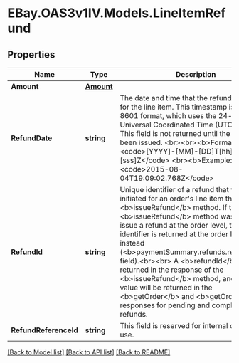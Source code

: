 # EBay.OAS3v1IV.Models.LineItemRefund
## Properties

Name | Type | Description | Notes
------------ | ------------- | ------------- | -------------
**Amount** | [**Amount**](Amount.md) |  | [optional] 
**RefundDate** | **string** | The date and time that the refund was issued for the line item. This timestamp is in ISO 8601 format, which uses the 24-hour Universal Coordinated Time (UTC) clock. This field is not returned until the refund has been issued. &lt;br&gt;&lt;br&gt;&lt;b&gt;Format:&lt;/b&gt; &lt;code&gt;[YYYY]-[MM]-[DD]T[hh]:[mm]:[ss].[sss]Z&lt;/code&gt; &lt;br&gt;&lt;b&gt;Example:&lt;/b&gt; &lt;code&gt;2015-08-04T19:09:02.768Z&lt;/code&gt; | [optional] 
**RefundId** | **string** | Unique identifier of a refund that was initiated for an order&#x27;s line item through the &lt;b&gt;issueRefund&lt;/b&gt; method. If the &lt;b&gt;issueRefund&lt;/b&gt; method was used to issue a refund at the order level, this identifier is returned at the order level instead (&lt;b&gt;paymentSummary.refunds.refundId&lt;/b&gt; field).&lt;br&gt;&lt;br&gt; A &lt;b&gt;refundId&lt;/b&gt; value is returned in the response of the &lt;b&gt;issueRefund&lt;/b&gt; method, and this same value will be returned in the &lt;b&gt;getOrder&lt;/b&gt; and &lt;b&gt;getOrders&lt;/b&gt; responses for pending and completed refunds. | [optional] 
**RefundReferenceId** | **string** | This field is reserved for internal or future use. | [optional] 

[[Back to Model list]](../README.md#documentation-for-models) [[Back to API list]](../README.md#documentation-for-api-endpoints) [[Back to README]](../README.md)

